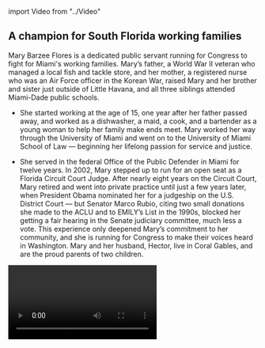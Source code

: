 import Video from "../Video"

## A champion for South Florida working families

Mary Barzee Flores is a dedicated public servant running for Congress to fight for Miami's working families. Mary’s father, a World War II veteran who managed a local fish and tackle store, and her mother, a registered nurse who was an Air Force officer in the Korean War, raised Mary and her brother and sister just outside of Little Havana, and all three siblings attended Miami-Dade public schools.

- She started working at the age of 15, one year after her father passed away, and worked as a dishwasher, a maid, a cook, and a bartender as a young woman to help her family make ends meet. Mary worked her way through the University of Miami and went on to the University of Miami School of Law — beginning her lifelong passion for service and justice.

- She served in the federal Office of the Public Defender in Miami for twelve years. In 2002, Mary stepped up to run for an open seat as a Florida Circuit Court Judge. After nearly eight years on the Circuit Court, Mary retired and went into private practice until just a few years later, when President Obama nominated her for a judgeship on the U.S. District Court — but Senator Marco Rubio, citing two small donations she made to the ACLU and to EMILY’s List in the 1990s, blocked her getting a fair hearing in the Senate judiciary committee, much less a vote. This experience only deepened Mary’s commitment to her community, and she is running for Congress to make their voices heard in Washington. Mary and her husband, Hector, live in Coral Gables, and are the proud parents of two children.


<Video id="9Mx0U6j0SEE" />


## A fighter ready to bring new leadership to Congress

Mary stepped up to run and to fight for the working families of Miami-Dade County after the 2016 election inspired her to be the candidate she knew her community needed. When elected, she will fight tirelessly to expand economic opportunity and to help create good paying jobs for hardworking Floridians. She is a fierce advocate for access to health care, and she will defend the progress we’ve worked so hard to make at a time when Republicans are desperate to undo as much of it as possible. Mary is a pro-choice champion who will fight to protect women's access to reproductive health care — and she will fight back against any attempts to turn back the clock on women’s rights. Mary is proud to live, work, and send her children to public schools in a community rich with diversity, and when elected she will fight for common sense immigration reform that keeps families together and strengthens our communities and our economy. As a lifelong resident of South Florida, Mary knows the threat that climate change poses to our environment, our economy, and the economic security of working families. When elected, Mary will fight tirelessly to protect South Florida’s unique natural environment for future generations of residents and visitors to come.
